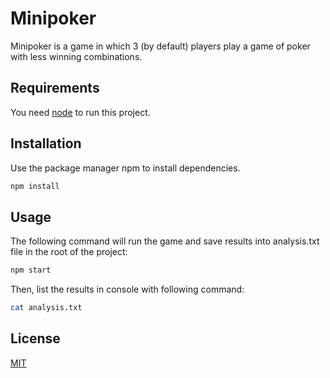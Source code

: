# Minipoker

Minipoker is a game in which 3 (by default) players play a game of poker with less winning combinations.

## Requirements

You need [node](https://nodejs.org/en/) to run this project.

## Installation

Use the package manager npm to install dependencies.

```bash
npm install
```

## Usage

The following command will run the game and save results into analysis.txt file in the root of the project:

```bash
npm start
```

Then, list the results in console with following command:
```bash
cat analysis.txt
```

## License
[MIT](https://choosealicense.com/licenses/mit/)
